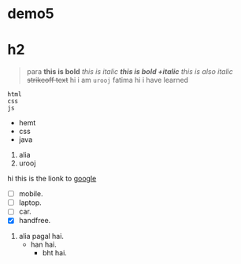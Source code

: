 # demo5
# h2
> para
**this is bold**
*this is italic*
***this is bold +italic***
_this is also italic_
~~strikeoff text~~
hi i am `urooj` fatima
hi i have learned
```
html
css 
js 
```
- hemt
- css
- java

1. alia
2. urooj

hi this is the lionk to [google](https://www.google.com)
- [ ] mobile.
- [ ] laptop.
- [ ] car.
- [x] handfree.
1. alia pagal hai.
    - han hai.
      - bht hai.
